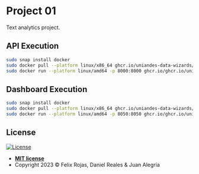# Project 01

Text analytics project.

## API Execution

```bash
sudo snap install docker
sudo docker pull --platform linux/x86_64 ghcr.io/uniandes-data-wizards/project-01-api:main
sudo docker run --platform linux/amd64 -p 8000:8000 ghcr.io/ghcr.io/uniandes-data-wizards/project-01-api:main
```

## Dashboard Execution

```bash
sudo snap install docker
sudo docker pull --platform linux/x86_64 ghcr.io/uniandes-data-wizards/project-01-app:main
sudo docker run --platform linux/amd64 -p 8050:8050 ghcr.io/ghcr.io/uniandes-data-wizards/project-01-app:main
```

## License

[![License](http://img.shields.io/:license-mit-blue.svg?style=flat-square)](http://badges.mit-license.org)

- **[MIT license](LICENSE)**
- Copyright 2023 © Felix Rojas, Daniel Reales & Juan Alegría
